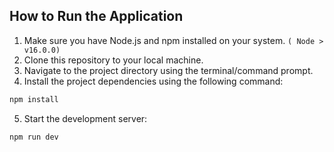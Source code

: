 ## How to Run the Application

1. Make sure you have Node.js and npm installed on your system. `( Node > v16.0.0)`
2. Clone this repository to your local machine.
3. Navigate to the project directory using the terminal/command prompt.
4. Install the project dependencies using the following command:

```bash
npm install
```

5. Start the development server:

```bash
npm run dev
